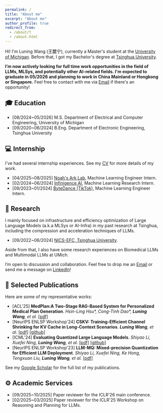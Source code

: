 ```yaml
---
permalink: /
title: "About me"
excerpt: "About me"
author_profile: true
redirect_from: 
  - /about/t
  - /about.html
---
```


Hi! I'm Luning Wang (王麓宁), currently a Master's student at the <a href='https://umich.edu/'>University of Michigan</a>. Before that, I got my Bachelor's degree at <a href='https://www.tsinghua.edu.cn/'>Tsinghua University</a>.

**I’m now actively looking for full time work opportunities in the field of LLMs, MLSys, and potentially other AI-related fields. I'm expected to graduate in 05/2026 and planning to work in China Mainland or Hongkong or Singapore.** Feel free to contact with me via <a href='mailto:wangluning2@gmail.com'>Email</a> if there's an opportunity!

🎓 Education
------
+ [08/2024~05/2026] M.S. Department of Electrical and Computer Engineering, University of Michigan
+ [09/2020~06/2024] B.Eng. Department of Electronic Engineering, Tsinghua University

<a id='intern'></a>

💻 Internship
------

I've had several internship experiences. See my <a href="https://docs.google.com/viewer?url=https://raw.githubusercontent.com/wln20/wln20.github.io/master/files/CV-Luning%20Wang.pdf">CV</a> for more details of my work.

+ [04/2025~08/2025] <a href='https://www.noahlab.com.hk/'>Noah's Ark Lab</a>, Machine Learning Engineer Intern.
+ [02/2024~06/2024] <a href='https://www.infini-ai.com/'>Infinigence AI</a>, Machine Learning Research Intern.
+ [09/2023~01/2024] <a href='https://www.bytedance.com/'>ByteDance (TikTok)</a>, Machine Learning Engineer Intern.


📖 Research
------
I mainly focused on infrastructure and efficiency optimization of Large Language Models (a.k.a MLSys or AI-Infra) in my past research at Tsinghua, including the compression and acceleration techniques of LLMs. 

+ [09/2022~06/2024] <a href='https://nicsefc.ee.tsinghua.edu.cn/'>NICS-EFC, Tsinghua University</a>.

Aside from that, I also have some research experiences on Biomedical LLMs and Multimodal LLMs at UMich. 

I’m open to discussion and collaboration. Feel free to drop me an <a href='mailto:wangluning2@gmail.com'>Email</a> or send me a message on <a href="https://www.linkedin.com/in/wangluning/">LinkedIn</a>!


<a id='pub'></a>

📝 Selected Publications
------
Here are some of my representative works:

<!--
+ [(Preprint, Under review)] **MedPlan:A Two-Stage RAG-Based System for Personalized Medical Plan Generation**. *Hsin-Ling Hsu\*, Cong-Tinh Dao\*, **Luning Wang**, Zitao Shuai, Thao Nguyen Minh Phan, Jun-En Ding, Chun-Chieh Liao, Pengfei Hu, Xiaoxue Han, Chih-Ho Hsu, Dongsheng Luo, Wen-Chih Peng, Feng Liu, Fang-Ming Hung, Chenwei Wu.* <a href='https://arxiv.org/pdf/2503.17900'>[pdf]<a>
+ [ICLR'25] **Dynamic Modeling of Patients, Modalities and Tasks via Multi-modal Multi-task Mixture of Experts**. *Chenwei Wu\*, Zitao Shuai\*, Zhengxu Tang\*, **Luning Wang**, Liyue Shen.* <a href='https://openreview.net/pdf?id=NJxCpMt0sf'>[pdf]</a>
+ [(Preprint, Under review)] **A Survey on Efficient Inference for Large Language Models**. *Zixuan Zhou\*, Xuefei Ning\*, Ke Hong\*, Tianyu Fu, Jiaming Xu, Shiyao Li, Yuming Lou, **Luning Wang**, Zhihang Yuan, Xiuhong Li, Shengen Yan, Guohao Dai, Xiao-Ping Zhang, Yuhan Dong, Yu Wang.* <a href='https://arxiv.org/pdf/2404.14294.pdf'>[pdf]</a> 
-->

+ [ACL'25] **MedPlan:A Two-Stage RAG-Based System for Personalized Medical Plan Generation**. *Hsin-Ling Hsu\*, Cong-Tinh Dao\*, **Luning Wang**, et al.* <a href='https://arxiv.org/pdf/2503.17900'>[pdf]<a>
+ [NeurIPS ENLSP Workshop'24] **CSKV: Training-Efficient Channel Shrinking for KV Cache in Long-Context Scenarios**. ***Luning Wang**, et al.* <a href='https://arxiv.org/pdf/2409.10593'>[pdf]</a> <a href='https://github.com/wln20/CSKV'>[github]</a>
+ [ICML'24] **Evaluating Quantized Large Language Models**. *Shiyao Li, Xuefei Ning, **Luning Wang**, et al.* <a href='https://arxiv.org/pdf/2402.18158.pdf'>[pdf]</a> <a href='https://github.com/thu-nics/qllm-eval/tree/main'>[github]</a>
+ [NeurIPS ENLSP Workshop'23] **LLM-MQ: Mixed-precision Quantization for Efficient LLM Deployment**. *Shiyao Li, Xuefei Ning, Ke Hong, Tengxuan Liu, **Luning Wang**, et al.* <a href='https://nicsefc.ee.tsinghua.edu.cn/%2Fnics_file%2Fpdf%2F5c805adc-b555-499f-9882-5ca35ce674b5.pdf'>[pdf]</a> 

See my <a href='https://scholar.google.com/citations?user=kvTOYG8AAAAJ&hl=en'>Google Scholar</a> for the full list of my publications.

⚙️ Academic Services
------
+ [09/2025~10/2025] Paper reviewer for the ICLR'26 main conference.
+ [02/2025~03/2025] Paper reviewer for the ICLR'25 Workshop on Reasoning and Planning for LLMs.


<!-- The 2D map -->
<script type="text/javascript" id="clustrmaps" src="//clustrmaps.com/map_v2.js?d=MGz7IyAo6Aq5C1YhqhV1cKtNKrQKJ9oFEVwELNdOc_U&cl=ffffff&w=a"></script>


